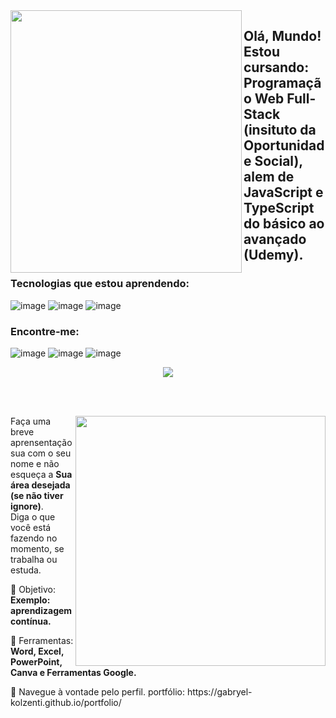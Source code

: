 <img align="left" src="https://github.com/Gabryel-Kolzenti/Gabryel-Kolzenti/assets/140856204/77e8c8c3-46fb-46fa-94d7-ad13b34ce4e3" width="370px" height="420px" img/>


## Olá, Mundo! Estou cursando: Programação Web Full-Stack (insituto da Oportunidade Social), alem de JavaScript e TypeScript do básico ao avançado (Udemy).

### Tecnologias que estou aprendendo:

![image](https://github.com/Gabryel-Kolzenti/Gabryel-Kolzenti/assets/140856204/b35c1a2f-de76-4fee-b550-bd33d50b5367)
![image](https://github.com/Gabryel-Kolzenti/Gabryel-Kolzenti/assets/140856204/5e4c32d1-ac2e-4c77-81da-324101312633)
![image](https://github.com/Gabryel-Kolzenti/Gabryel-Kolzenti/assets/140856204/9c9531e9-257d-4ab4-94f0-915c64f13967)

### Encontre-me: 
![image](https://github.com/Gabryel-Kolzenti/Gabryel-Kolzenti/assets/140856204/8e1e57e7-ee28-4703-8a75-268820c9b460)
![image](https://github.com/Gabryel-Kolzenti/Gabryel-Kolzenti/assets/140856204/af9df8d0-480e-4500-a998-d7688e9e2110)
![image](https://github.com/Gabryel-Kolzenti/Gabryel-Kolzenti/assets/140856204/5504b35a-1b39-4bf5-b9d8-3ae75f82d359)

<div align="center"> 

  
 <a href="https://github.com/MarquinCss/github-readme-stats"><img align="center" src="https://github-readme-stats.vercel.app/api/top-langs/?username=Gabryel-Kolzenti&layout=compact&theme=dark&hide_border=true" /></a> 





</img>

</div>

<br> <br>

<img src="https://raw.githubusercontent.com/MicaelliMedeiros/micaellimedeiros/master/image/computer-illustration.png" min-width="400px" max-width="400px" width="400px" align="right">

<p align="left"> 
  Faça uma breve aprensentação sua com o seu nome e não esqueça a <strong>Sua área desejada (se não tiver ignore)</strong>. <br>
  Diga o que você está fazendo no momento, se trabalha ou estuda.
</p>

<p align="left">
 
  🦄 Objetivo: **Exemplo: aprendizagem contínua.**
</p>

<p align="left">
</p>

  💼 Ferramentas:  **Word, Excel, PowerPoint, Canva e Ferramentas Google.**


<p align="left">
  💌 Navegue à vontade pelo perfil.
  portfólio: https://gabryel-kolzenti.github.io/portfolio/
</p>












</img>
